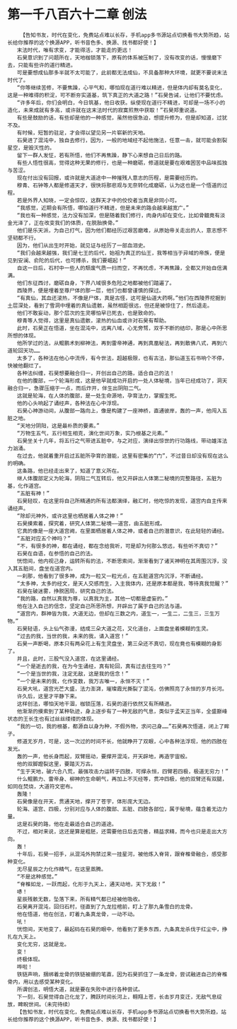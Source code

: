 # 第一千八百六十二章 创法
        【告知书友，时代在变化，免费站点难以长存，手机app多书源站点切换看书大势所趋，站长给你推荐的这个换源APP，听书音色多、换源、找书都好使！】
       末法时代，唯有求变，才能得活，才能走的更远！
       石昊意识到了问题所在，天地枷锁落下，原有的体系被压制了，没有改变的话，慢慢磨下去，只能有些许的道行精进。
       可是要想成仙那多半就不太可能了，此前都无法成仙，不具备那种大环境，就更不要说末法时代了。
       “你等继续苦修，不要焦躁，心平气和，哪怕现在道行难以精进，但是体内却有莫名变化，这是一种难得的积淀，可不断夯实道基，筑下真正的大道之路！”石昊告诫，让他们不要忧虑。
       “许多年后，你们会明白，今日筑基，他日收获。纵使现在道行不精进，可却是一场不小的造化，未来成就有多高，或许就在这末法时代的寂寞煎熬中获取！”石昊郑重说道。
       有些是鼓励的话，有些却是他的一种感觉，虽然他很急迫，想提升修为，但是却知道，过犹不及。
       有时候，短暂的驻足，才会得以望见另一片崭新的天地。
       石昊进了混沌中，独自去修行，因为，一般的地域经不起他施法，任意一击，就可能会割裂星空，是毁灭性的。
       留下一群人发怔，若有所悟，他们不再焦躁，静下心来想自己日后的路。
       有些人悟性很高，觉得这种无果的修行，也是一种磨砺，修道就是要在艰难困苦中品味孤独与苦涩。
       现在付出没有回报，或许就是大道途中一种摧残人意志的历程，是需要经历的。
       穆青、石钟等人都是修道天才，很快将那悲观与无奈转化成磨砺，认为这也是一个悟道的过程。
       若是外界人知晓，一定会惊叹，这群天才中的佼佼者当真是非同小可。
       “我感觉，近期会有所悟，哪怕道行不精进，但是未来的路会越来越宽广。”
       “我也有一种感觉，法力没有加深，但是随着我们修行，肉身内却在变化，比如骨髓竟有淡金光泽了，正在改变我们的体质，在脱胎换骨。”
       他们是乐天派，为自己打气，因为他们都经历过艰苦磨难，从原始帝关走出的人，意志想不坚韧都不行。
       因为，他们从出生时开始，就见证与经历了一部血泪史。
       “我们会越来越强，我们是七王的后代，始祖为真正的仙王，我等相当于异域的帝族，便是见到安澜、俞陀的后代，也可搏杀，我们要崛起！”
       自这一日后，石村中一些人的颓废气质一扫而空，不再忧虑，不再焦躁，全都又开始自信满满。
       他们东征西讨，磨砺自身，下界八域很多危险之地都被他们踏遍了。
       西陵界，便是埋着至尊尸体的那一层，他们也都曾谨慎的探过。
       “有真仙，其血还滚热，不像是尸体，真是古怪，这可是仙道大药啊。”他们在西陵界挖掘到土层深处，看到了雪洞中埋着的真仙遗骸，虽然相距很远，但还是被惊住了，然后退走。
       他们不敢妄动，那个层次的生灵哪怕早已死去，也是致命的。
       穆青等人觉得，这里是真仙遗骸，滚热的仙血或许对石昊有帮助。
       此时，石昊正在悟道，坐在混沌中，远离八域，心无旁骛，双手不断的结印，那是心中所思所想的体现。
       他所学过的法，从鲲鹏术到柳神法，再到雷帝神通，再到真凰秘法，再到散佛八式，再到六道轮回天功……
       太多了，各种法在他心中流传，有今世法，超越极限，也有古法，那仙道玉石书响个不停，快被他翻烂了。
       各种法纠缠，石昊想要融合归一，开创出自己的路，适合自己的法！
       在他的腹部，一个轮海形成，这是他早就成功开启的一处人体秘境，当年已经成功了，洞天融合归一，急骤压缩于一点，而后炸开，伴生出阴阳二气。
       这就是轮海，在人体的腹部，是一处生命源地，孕育法力，掌握生死。
       他的心头响起了诵经声，各种法在心中浮现。
       石昊心神游动间，从腹部一路向上，像是构建了一座神桥，直通彼岸，轰的一声，他闯入五脏之地。
       “天地分阴阳，这是最朴质的要素。”
       “万物生五气，五行相生相克，演化世间万象，实乃根基之元素。”
       石昊坐关十几年，将五行之气带进五脏中，与之对应，演绎出惊世的行功路线，带动雄浑法力汹涌。
       在过去，他就着重开启过五脏所孕育的潜能，这里有密集的“门”，不过昔日却没有现在这么的明确。
       这条路，他已经走出来了，知道了意义所在。
       继人体腹部定义为轮海，阴阳二气互转后，他又开辟出人体第二秘境的完整路径，五脏为基，化作道宫。
       “五脏有神！”
       石昊轻叹，在这里将自己所精通的所有法都演绎，融汇时，他吃惊的发现，道宫内自主传来诵经声。
       “除却元神外，或许这里也栖居着人体之神！”
       石昊摸索着，探究着，研究人体第二秘境——道宫，由五脏形成。
       它真的像是一座大道宫阙，在里面栖居着人体之神，或者自己的潜意识，在此轻轻的诵经。
       “五脏对应五个神吗？”
       “不，有很多的神，都在诵经，都在念给我听，可是却为何那么悠远，有些听不真切？”
       石昊在自语，在参悟的自己的法。
       恍惚间，他内视己身，运转所有的法，不断思索间，渐渐看到了诸天神明在其周围沉浮，没入其五脏间，盘坐在道宫内。
       一刹那，他看到了很多神，成为一粒又一粒光点，在五脏道宫内沉浮，不断诵经。
       “太多神，太多的经文，是天人交感而生，入主我体内，还是原本都是我，等待真我觉醒？”
       石昊在破迷雾，挣脱困局，研究自己的法。
       “我的路，自然以真我为尊，以真我为主，其他一切都是虚妄的。”
       他在注入自己的信念，坚定自己所思所想，开辟出了属于自己的法与道。
       “道宫内，群神皆为我，大道无边，但却在三数之内，道生一，一生二，二生三，三生万物。”
       石昊轻语，头上仙气弥漫，结成三朵大道之花，又化道台，上面盘坐着模糊的生灵。
       “过去的我，当世的我，未来的我，请入道宫！”
       石昊一声断喝，原本只有两朵花上有生灵盘坐，第三朵还不真切，现在竟也有模糊的身影了。
       并且，此时，三股气没入道宫，在这里诵经。
       “一个是逝去的我，在为今生诵经，真有轮回，真有过去往生吗？”
       “一个是当世的我，注定无敌，这是我的信念！”
       “一个是未来的我，化作变数，我万古唯一，永恒不灭！”
       石昊大吼，道宫光芒大盛，法力澎湃，璀璨霞光撕裂了混沌，仿佛照亮了永恒的岁月长河。
       许久后，这里才平静下来。
       这样创法，哪怕天地干涸，枷锁压落，石昊的道行依然又有所精进。
       他渐渐的摸索到了某种轨迹，身上逐步有了一种无敌的气息，类似于孟天正当年，全盛巅峰状态的王长生也有过丝丝缕缕的体现。
       “我的一切，我的根基，都源自以身为种，不假外物，求问己身……”石昊再次悟道，闭上了眸子。
       修道无岁月，可是，这一次过的时间不长，他就睁开了双眼，心中各种法浮现，他的四肢在发光。
       轰的一声，他长身而起，双臂摇动，要撑开混沌，开天辟地，再造宇宙般。
       他的双脚蹬裂这里，要踏灭万古。
       “生于天地，破六合八荒，最强攻击力运转于四肢，可撑永恒，四臂若四极，极道无穷力！”
       什么鲲鹏力、雷帝身、柳神的生命朝气，再加上不灭经等，贯冲四极，他的双臂还有双腿，如同在焚烧，大道符文密布。
       轰隆！
       石昊像是在开天，贯通天地，撑开了苍宇，体形庞大无边。
       轮海、道宫、四极，分别对应与人体的腹部、五脏、四肢各部位，属于秘境，蕴含着无边力量。
       这是石昊的路，他在走最适合自己的道途。
       不过，相对来说，这还是算是粗胚，还需要他日后去完善，精益求精，而今也只是走出大方向。
       轰！
       十年后，石昊一招手，从混沌外拘禁过来一挂星河，被他炼入脊背，跟脊椎骨融合，感受那种变化。
       无尽星辰之力化作精气，在这里蒸腾。
       “不是这种感觉。”
       “脊椎如龙，一跃而起，化形于九天上，通天动地，天下无敌！”
       哧！
       星辰残骸无数，坠落下来，所有精气都已经被他吸收。
       石昊离开混沌，回归石村，径直到了九龙拉棺前，盯上了那九条雪白的龙骨。
       他在悟道，他在创法，盯着九条真龙骨，一动不动。
       吼！
       恍惚间，天地变了，最起码在石昊的眼中，他看到了更多东西，九条真龙杀伐于红尘中，挣扎在九天上。
       变化无穷，这就是龙。
       变！
       终极体现。
       哗啦！
       铁链声响，捆绑着龙骨的铁链被绷的笔直，因为石昊抓住了一条龙骨，尝试融进自己的脊椎骨内，用以去感受某种变化。
       所谓创法，明悟大道，就是要在失败中进行各种尝试。
       下一刻，石昊觉得自己化龙了，腾跃时间长河上，翱翔上苍，长击岁月变迁，无敌气息绽放，睥睨世间。（未完待续）
       【告知书友，时代在变化，免费站点难以长存，手机app多书源站点切换看书大势所趋，站长给你推荐的这个换源APP，听书音色多、换源、找书都好使！】